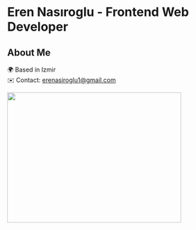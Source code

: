 # Eren Nasıroglu - Frontend Web Developer

## About Me
🌍  Based in Izmir  
✉️  Contact: [erenasiroglu1@gmail.com](mailto:erenasiroglu1@gmail.com)  
<div>
    <img src="https://github-readme-stats.vercel.app/api/top-langs/?username=erenasiroglu" width="400px" height="300px" />
</div>


